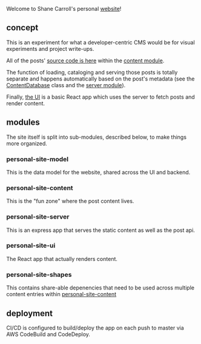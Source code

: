
Welcome to Shane Carroll's personal [website](http://shane.carroll.studio)!

## concept
This is an experiment for what a developer-centric CMS would be for visual experiments and project write-ups.

All of the posts' [source code is here](https://github.com/skeryl/personal-site/tree/master/personal-site-content/src/content) within the [content module](https://github.com/skeryl/personal-site/tree/master/personal-site-content). 

The function of loading, cataloging and serving those posts is totally separate and happens automatically based on the post's metadata (see the [ContentDatabase](https://github.com/skeryl/personal-site/blob/master/personal-site-content/src/ContentDatabase.ts) class and the [server module](https://github.com/skeryl/personal-site/tree/master/personal-site-server)).

Finally, [the UI](https://github.com/skeryl/personal-site/tree/master/personal-site-ui) is a basic React app which uses the server to fetch posts and render content.

## modules
The site itself is split into sub-modules, described below, to make things more organized.

### personal-site-model
This is the data model for the website, shared across the UI and backend.

### personal-site-content
This is the "fun zone" where the post content lives.

### personal-site-server
This is an express app that serves the static content as well as the post api.

### personal-site-ui
The React app that actually renders content.

### personal-site-shapes
This contains share-able depenencies that need to be used across multiple content entries within [personal-site-content](https://github.com/skeryl/personal-site/tree/master/personal-site-content)

## deployment
CI/CD is configured to build/deploy the app on each push to master via AWS CodeBuild and CodeDeploy.
